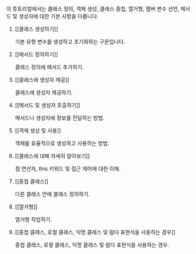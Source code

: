 이 튜토리얼에서는 클래스 정의, 객체 생성, 클래스 중첩, 열거형, 멤버 변수 선언, 메서드 및 생성자에 대한 기본 사항을 다룹니다.

1. [[클래스 생성하기]] 
	
	기본 유형 변수를 생성하고 초기화하는 구문입니다.
	
2. [[메서드 정의하기]]
	
	클래스 정의에 메서드 추가하기.
	
3. [[클래스에 생성자 제공]]
	
	클래스에 생성자 제공하기.
	
4. [[메서드 및 생성자 호출하기]]
	
	메서드나 생성자에 정보를 전달하는 방법.
	
5. [[객체 생성 및 사용]]
	
	객체를 효율적으로 생성하고 사용하는 방법.
	
6. [[클래스에 대해 자세히 알아보기]]
	
	점 연산자, this 키워드 및 접근 제어에 대한 이해.
	
7. [[중첩 클래스]]
	
	다른 클래스 안에 클래스 정의하기.
	
8. [[열거형]]
	
	열거형 작업하기.
	
9. [[중첩 클래스, 로컬 클래스, 익명 클래스 및 람다 표현식을 사용하는 경우]]
	
	중첩 클래스, 로컬 클래스, 익명 클래스 및 람다 표현식을 사용하는 경우.
	